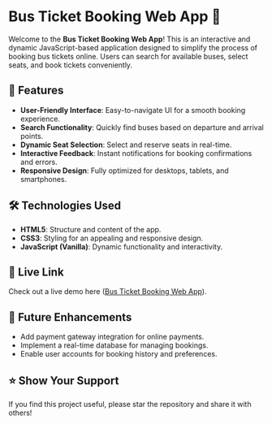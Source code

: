 # Bus Ticket Booking Web App 🚌

Welcome to the **Bus Ticket Booking Web App**! This is an interactive and dynamic JavaScript-based application designed to simplify the process of booking bus tickets online. Users can search for available buses, select seats, and book tickets conveniently.

## 🚀 Features
- **User-Friendly Interface**: Easy-to-navigate UI for a smooth booking experience.
- **Search Functionality**: Quickly find buses based on departure and arrival points.
- **Dynamic Seat Selection**: Select and reserve seats in real-time.
- **Interactive Feedback**: Instant notifications for booking confirmations and errors.
- **Responsive Design**: Fully optimized for desktops, tablets, and smartphones.

## 🛠️ Technologies Used
- **HTML5**: Structure and content of the app.
- **CSS3**: Styling for an appealing and responsive design.
- **JavaScript (Vanilla)**: Dynamic functionality and interactivity.
  
## 🎨 Live Link
Check out a live demo here ([Bus Ticket Booking Web App](https://bus-ticket-booking-web-app.netlify.app/)).

## 📝 Future Enhancements
- Add payment gateway integration for online payments.
- Implement a real-time database for managing bookings.
- Enable user accounts for booking history and preferences.

##  ⭐ Show Your Support
If you find this project useful, please star the repository and share it with others!
